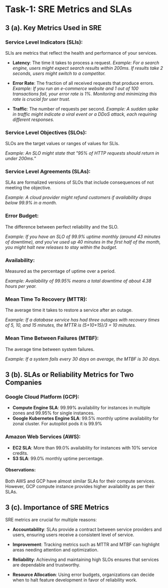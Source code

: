 # Task-1: SRE Metrics and SLAs

## 3 (a). Key Metrics Used in SRE

### Service Level Indicators (SLIs):
SLIs are metrics that reflect the health and performance of your services.

- **Latency**: The time it takes to process a request.
  *Example: For a search engine, users might expect search results within 200ms. If results take 2 seconds, users might switch to a competitor.*

- **Error Rate**: The fraction of all received requests that produce errors.
  *Example: If you run an e-commerce website and 1 out of 100 transactions fail, your error rate is 1%. Monitoring and minimizing this rate is crucial for user trust.*

- **Traffic**: The number of requests per second.
  *Example: A sudden spike in traffic might indicate a viral event or a DDoS attack, each requiring different responses.*

### Service Level Objectives (SLOs):
SLOs are the target values or ranges of values for SLIs.

*Example: An SLO might state that "95% of HTTP requests should return in under 200ms."*

### Service Level Agreements (SLAs):
SLAs are formalized versions of SLOs that include consequences of not meeting the objective.

*Example: A cloud provider might refund customers if availability drops below 99.9% in a month.*

### Error Budget:
The difference between perfect reliability and the SLO.

*Example: If you have an SLO of 99.9% uptime monthly (around 43 minutes of downtime), and you've used up 40 minutes in the first half of the month, you might halt new releases to stay within the budget.*

### Availability:
Measured as the percentage of uptime over a period.

*Example: Availability of 99.95% means a total downtime of about 4.38 hours per year.*

### Mean Time To Recovery (MTTR):
The average time it takes to restore a service after an outage.

*Example: If a database service has had three outages with recovery times of 5, 10, and 15 minutes, the MTTR is (5+10+15)/3 = 10 minutes.*

### Mean Time Between Failures (MTBF):
The average time between system failures.

*Example: If a system fails every 30 days on average, the MTBF is 30 days.*

## 3 (b). SLAs or Reliability Metrics for Two Companies

### Google Cloud Platform (GCP):

- **Compute Engine SLA**: 99.99% availability for instances in multiple zones and 99.95% for single instances.
- **Google Kubernetes Engine SLA**: 99.5% monthly uptime availability for zonal cluster. For autopilot pods it is 99.9%
  
### Amazon Web Services (AWS):

- **EC2 SLA**: More than 99.0% availability for instances with 10% service credits.
- **S3 SLA**: 99.0% monthly uptime percentage.

#### Observations:
Both AWS and GCP have almost similar SLAs for their compute services. However, GCP compute instance provides higher availability as per their SLAs.

## 3 (c). Importance of SRE Metrics

SRE metrics are crucial for multiple reasons:

- **Accountability**: SLAs provide a contract between service providers and users, ensuring users receive a consistent level of service.
  
- **Improvement**: Tracking metrics such as MTTR and MTBF can highlight areas needing attention and optimization.
  
- **Reliability**: Achieving and maintaining high SLOs ensures that services are dependable and trustworthy.
  
- **Resource Allocation**: Using error budgets, organizations can decide when to halt feature development in favor of reliability work.

